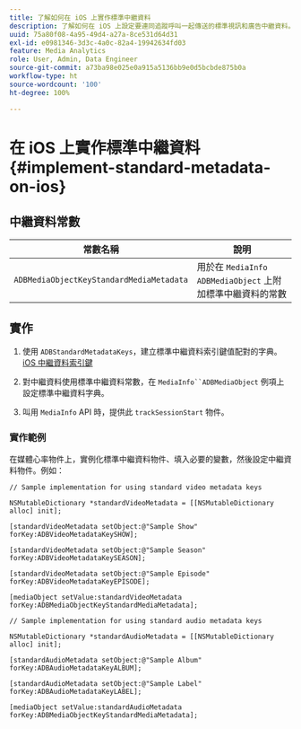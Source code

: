```yaml
---
title: 了解如何在 iOS 上實作標準中繼資料
description: 了解如何在 iOS 上設定要連同追蹤呼叫一起傳送的標準視訊和廣告中繼資料。
uuid: 75a80f08-4a95-49d4-a27a-8ce531d64d31
exl-id: e0981346-3d3c-4a0c-82a4-19942634fd03
feature: Media Analytics
role: User, Admin, Data Engineer
source-git-commit: a73ba98e025e0a915a5136bb9e0d5bcbde875b0a
workflow-type: ht
source-wordcount: '100'
ht-degree: 100%

---
```


# 在 iOS 上實作標準中繼資料{#implement-standard-metadata-on-ios}

## 中繼資料常數

| 常數名稱 | 說明 |
|---|---|
| `ADBMediaObjectKeyStandardMediaMetadata` | 用於在 `MediaInfo ADBMediaObject` 上附加標準中繼資料的常數 |

## 實作

1. 使用 `ADBStandardMetadataKeys`，建立標準中繼資料索引鍵值配對的字典。
   [iOS 中繼資料索引鍵](/help/use-cases/track-av-playback/impl-std-metadata/ios-metadata-keys.md)

1. 對中繼資料使用標準中繼資料常數，在 `MediaInfo``ADBMediaObject` 例項上設定標準中繼資料字典。

1. 叫用 `MediaInfo` API 時，提供此 `trackSessionStart` 物件。

### 實作範例

在媒體心率物件上，實例化標準中繼資料物件、填入必要的變數，然後設定中繼資料物件。例如：

```
// Sample implementation for using standard video metadata keys 
 
NSMutableDictionary *standardVideoMetadata = [[NSMutableDictionary alloc] init]; 
 
[standardVideoMetadata setObject:@"Sample Show" forKey:ADBVideoMetadataKeySHOW]; 
 
[standardVideoMetadata setObject:@"Sample Season" forKey:ADBVideoMetadataKeySEASON]; 
 
[standardVideoMetadata setObject:@"Sample Episode" forKey:ADBVideoMetadataKeyEPISODE]; 
 
[mediaObject setValue:standardVideoMetadata forKey:ADBMediaObjectKeyStandardMediaMetadata];
```

```
// Sample implementation for using standard audio metadata keys 
 
NSMutableDictionary *standardAudioMetadata = [[NSMutableDictionary alloc] init];  
 
[standardAudioMetadata setObject:@"Sample Album"   forKey:ADBAudioMetadataKeyALBUM];  
 
[standardAudioMetadata setObject:@"Sample Label"   forKey:ADBAudioMetadataKeyLABEL]; 
 
[mediaObject setValue:standardAudioMetadata   forKey:ADBMediaObjectKeyStandardMediaMetadata];
```
